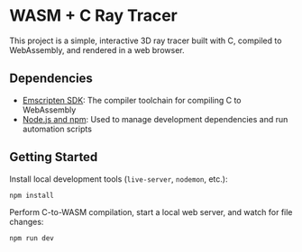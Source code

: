# WASM + C Ray Tracer

This project is a simple, interactive 3D ray tracer built with C, compiled to WebAssembly, and rendered in a web browser.

## Dependencies

- [Emscripten SDK](https://emscripten.org/docs/getting_started/downloads.html): The compiler toolchain for compiling C to WebAssembly
- [Node.js and npm](https://nodejs.org/): Used to manage development dependencies and run automation scripts

## Getting Started

Install local development tools (`live-server`, `nodemon`, etc.):

```bash
npm install
```

Perform C-to-WASM compilation, start a local web server, and watch for file changes:

```bash
npm run dev
```

